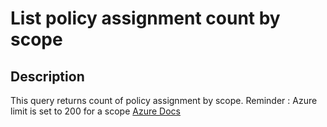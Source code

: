 # List policy assignment count by scope



## Description

This query returns count of policy assignment by scope.
Reminder : Azure limit is set to 200 for a scope [Azure Docs](https://docs.microsoft.com/en-us/azure/azure-resource-manager/management/azure-subscription-service-limits#azure-policy-limits)
